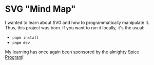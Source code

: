 # SVG "Mind Map"

I wanted to learn about SVG and how to programmatically manipulate it. Thus, this project was born. If you want to run it locally, it's the usual:

- `pnpm install`
- `pnpm dev`

My learning has once again been sponsored by the almighty [Spice Program](https://spiceprogram.org)!

